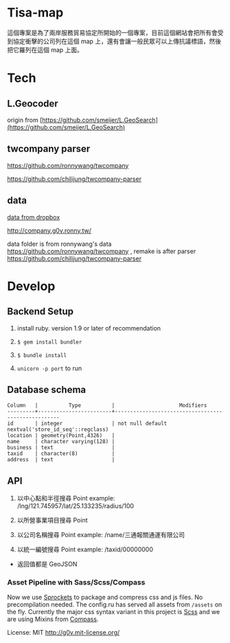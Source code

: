 # Tisa-map

這個專案是為了兩岸服務貿易協定所開始的一個專案，目前這個網站會把所有會受到協定衝擊的公司列在這個 map 上，還有會讓一般民眾可以上傳抗議標語，然後把它羅列在這個 map 上面。



# Tech 

## L.Geocoder

origin from [https://github.com/smeijer/L.GeoSearch](https://github.com/smeijer/L.GeoSearch)


## twcompany parser

https://github.com/ronnywang/twcompany

https://github.com/chilijung/twcompany-parser

## data

[data from dropbox](https://www.dropbox.com/sh/o8uu84oskzcsxnp/Do-TEZcra1)

http://company.g0v.ronny.tw/

data folder is from ronnywang's data https://github.com/ronnywang/twcompany , remake is after parser https://github.com/chilijung/twcompany-parser


# Develop

## Backend Setup

1. install ruby. version 1.9 or later of recommendation

2. `$ gem install bundler`

3. `$ bundle install`

4. `unicorn -p port` to run

## Database schema

    Column   |          Type          |                     Modifiers
    ---------+------------------------+----------------------------------------------------
    id       | integer                | not null default nextval('store_id_seq'::regclass)
    location | geometry(Point,4326)   |
    name     | character varying(128) |
    business | text                   |
    taxid    | character(8)           |
    address  | text                   |

## API

1. 以中心點和半徑搜尋 Point
    example: /lng/121.745957/lat/25.133235/radius/100

1. 以所營事業項目搜尋 Point

1. 以公司名稱搜尋 Point
    example: /name/三通報關通運有限公司

1. 以統一編號搜尋 Point
    example: /taxid/00000000

* 返回值都是 GeoJSON

### Asset Pipeline with Sass/Scss/Compass

Now we use [Sprockets](https://github.com/sstephenson/sprockets) to package and compress css and js files.
No precompilation needed. The config.ru has served all assets from `/assets` on the fly. Currently the major
css syntax variant in this project is [Scss](http://sass-lang.com/) and we are using Mixins from
[Compass](http://compass-style.org/).


License: MIT http://g0v.mit-license.org/
